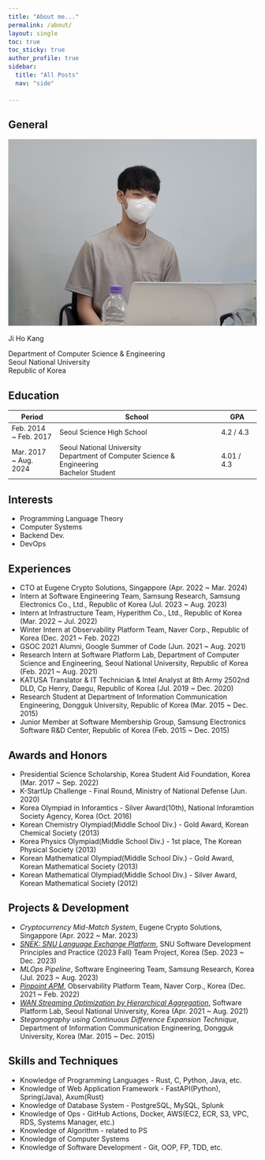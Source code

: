 ```yaml
---
title: "About me..."
permalink: /about/
layout: single
toc: true
toc_sticky: true
author_profile: true
sidebar:
  title: "All Posts"
  nav: "side"

---
```


## General

<img src="/assets/images/my_photo.jpeg">

Ji Ho Kang

Department of Computer Science & Engineering   
Seoul National University   
Republic of Korea

## Education

|Period|School|GPA|
|------|------|---|
|Feb. 2014 <br> ~ Feb. 2017|Seoul Science High School|4.2 / 4.3|
|Mar. 2017 <br> ~ Aug. 2024|Seoul National University <br> Department of Computer Science & Engineering <br> Bachelor Student|4.01 / 4.3|

## Interests

* Programming Language Theory
* Computer Systems
* Backend Dev.
* DevOps

## Experiences

* CTO at Eugene Crypto Solutions, Singappore (Apr. 2022 ~ Mar. 2024)
* Intern at Software Engineering Team, Samsung Research, Samsung Electronics Co., Ltd., Republic of Korea (Jul. 2023 ~ Aug. 2023)
* Intern at Infrastructure Team, Hyperithm Co., Ltd., Republic of Korea (Mar. 2022 ~ Jul. 2022)
* Winter Intern at Observability Platform Team, Naver Corp., Republic of Korea (Dec. 2021 ~ Feb. 2022)
* GSOC 2021 Alumni, Google Summer of Code (Jun. 2021 ~ Aug. 2021)
* Research Intern at Software Platform Lab, Department of Computer Science and Engineering, Seoul National University, Republic of Korea (Feb. 2021 ~ Aug. 2021)
* KATUSA Translator & IT Technician & Intel Analyst at 8th Army 2502nd DLD, Cp Henry, Daegu, Republic of Korea (Jul. 2019 ~ Dec. 2020)
* Research Student at Department of Information Communication Engineering, Dongguk University, Republic of Korea (Mar. 2015 ~ Dec. 2015)
* Junior Member at Software Membership Group, Samsung Electronics Software R&D Center, Republic of Korea (Feb. 2015 ~ Dec. 2015)

## Awards and Honors

* Presidential Science Scholarship, Korea Student Aid Foundation, Korea (Mar. 2017 ~ Sep. 2022)
* K-StartUp Challenge - Final Round, Ministry of National Defense (Jun. 2020)
* Korea Olympiad in Inforamtics - Silver Award(10th), National Inforamtion Society Agency, Korea (Oct. 2016)
* Korean Chemistry Olympiad(Middle School Div.) - Gold Award, Korean Chemical Society (2013)
* Korea Physics Olympiad(Middle School Div.) - 1st place, The Korean Physical Society (2013)
* Korean Mathematical Olympiad(Middle School Div.) - Gold Award, Korean Mathematical Society (2013)
* Korean Mathematical Olympiad(Middle School Div.) - Silver Award, Korean Mathematical Society (2012)

## Projects & Development

* *Cryptocurrency Mid-Match System*, Eugene Crypto Solutions, Singappore (Apr. 2022 ~ Mar. 2023)
* [*SNEK: SNU Language Exchange Platform*](https://github.com/Kangji/SWPP2023F), SNU Software Development Principles and Practice (2023 Fall) Team Project, Korea (Sep. 2023 ~ Dec. 2023)
* *MLOps Pipeline*, Software Engineering Team, Samsung Research, Korea (Jul. 2023 ~ Aug. 2023)
* [*Pinpoint APM*](https://github.com/pinpoint-apm/pinpoint), Observability Platform Team, Naver Corp., Korea (Dec. 2021 ~ Feb. 2022)
* [*WAN Streaming Optimization by Hierarchical Aggregation*](/nemo-wan-hierarchical-aggregation), Software Platform Lab, Seoul National University, Korea (Apr. 2021 ~ Aug. 2021)
* *Steganography using Continuous Difference Expansion Technique*, Department of Information Communication Engineering, Dongguk University, Korea (Mar. 2015 ~ Dec. 2015)

## Skills and Techniques

* Knowledge of Programming Languages - Rust, C, Python, Java, etc.
* Knowledge of Web Application Framework - FastAPI(Python), Spring(Java), Axum(Rust)
* Knowledge of Database System - PostgreSQL, MySQL, Splunk
* Knowledge of Ops - GitHub Actions, Docker, AWS(EC2, ECR, S3, VPC, RDS, Systems Manager, etc.)
* Knowledge of Algorithm - related to PS
* Knowledge of Computer Systems
* Knowledge of Software Development - Git, OOP, FP, TDD, etc.
